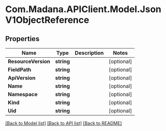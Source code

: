 
# Com.Madana.APIClient.Model.JsonV1ObjectReference

## Properties

Name | Type | Description | Notes
------------ | ------------- | ------------- | -------------
**ResourceVersion** | **string** |  | [optional] 
**FieldPath** | **string** |  | [optional] 
**ApiVersion** | **string** |  | [optional] 
**Name** | **string** |  | [optional] 
**Namespace** | **string** |  | [optional] 
**Kind** | **string** |  | [optional] 
**Uid** | **string** |  | [optional] 

[[Back to Model list]](../README.md#documentation-for-models)
[[Back to API list]](../README.md#documentation-for-api-endpoints)
[[Back to README]](../README.md)

